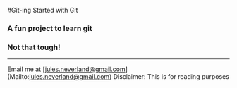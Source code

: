 #Git-ing Started with Git

### A fun project to learn git

### Not that tough!
---

Email me at [jules.neverland@gmail.com] (Mailto:jules.neverland@gmail.com)
Disclaimer: This is for reading purposes
